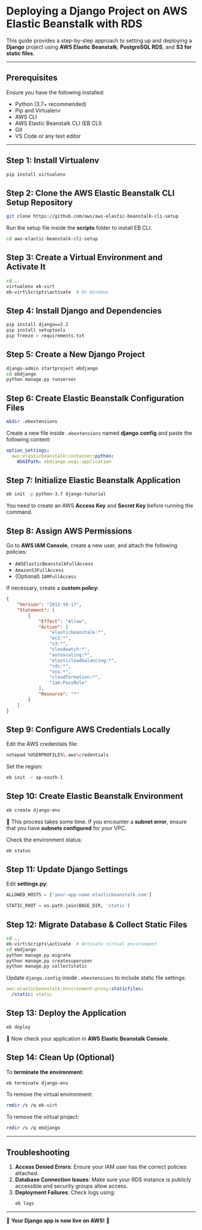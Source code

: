 

# Deploying a Django Project on AWS Elastic Beanstalk with RDS

This guide provides a step-by-step approach to setting up and deploying a **Django** project using **AWS Elastic Beanstalk**, **PostgreSQL RDS**, and **S3 for static files**.

---

## **Prerequisites**

Ensure you have the following installed:
- Python (3.7+ recommended)
- Pip and Virtualenv
- AWS CLI
- AWS Elastic Beanstalk CLI (EB CLI)
- Git
- VS Code or any text editor

---

## **Step 1: Install Virtualenv**
```sh
pip install virtualenv
```

## **Step 2: Clone the AWS Elastic Beanstalk CLI Setup Repository**
```sh
git clone https://github.com/aws/aws-elastic-beanstalk-cli-setup
```

Run the setup file inside the **scripts** folder to install EB CLI.

```sh
cd aws-elastic-beanstalk-cli-setup
```

## **Step 3: Create a Virtual Environment and Activate It**
```sh
cd ..
virtualenv eb-virt
eb-virt\Scripts\activate  # On Windows
```

## **Step 4: Install Django and Dependencies**
```sh
pip install django==2.2
pip install setuptools
pip freeze > requirements.txt
```

## **Step 5: Create a New Django Project**
```sh
django-admin startproject ebdjango
cd ebdjango
python manage.py runserver
```

## **Step 6: Create Elastic Beanstalk Configuration Files**
```sh
mkdir .ebextensions
```
Create a new file inside `.ebextensions` named **django.config** and paste the following content:

```yaml
option_settings:
  aws:elasticbeanstalk:container:python:
    WSGIPath: ebdjango.wsgi:application
```

## **Step 7: Initialize Elastic Beanstalk Application**
```sh
eb init -p python-3.7 django-tutorial
```

You need to create an AWS **Access Key** and **Secret Key** before running the command.

## **Step 8: Assign AWS Permissions**
Go to **AWS IAM Console**, create a new user, and attach the following policies:
- `AWSElasticBeanstalkFullAccess`
- `AmazonS3FullAccess`
- (Optional) `IAMFullAccess`

If necessary, create a **custom policy**:

```json
{
    "Version": "2012-10-17",
    "Statement": [
        {
            "Effect": "Allow",
            "Action": [
                "elasticbeanstalk:*",
                "ec2:*",
                "s3:*",
                "cloudwatch:*",
                "autoscaling:*",
                "elasticloadbalancing:*",
                "rds:*",
                "sns:*",
                "cloudformation:*",
                "iam:PassRole"
            ],
            "Resource": "*"
        }
    ]
}
```

## **Step 9: Configure AWS Credentials Locally**
Edit the AWS credentials file:
```sh
notepad %USERPROFILE%\.aws\credentials
```
Set the region:
```sh
eb init -r ap-south-1
```

## **Step 10: Create Elastic Beanstalk Environment**
```sh
eb create django-env
```

🚀 This process takes some time. If you encounter a **subnet error**, ensure that you have **subnets configured** for your VPC.

Check the environment status:
```sh
eb status
```

## **Step 11: Update Django Settings**
Edit **settings.py**:

```python
ALLOWED_HOSTS = ['your-app-name.elasticbeanstalk.com']

STATIC_ROOT = os.path.join(BASE_DIR, 'static')
```

## **Step 12: Migrate Database & Collect Static Files**
```sh
cd ..
eb-virt\Scripts\activate  # Activate virtual environment
cd ebdjango
python manage.py migrate
python manage.py createsuperuser
python manage.py collectstatic
```

Update `django.config` inside `.ebextensions` to include static file settings:

```yaml
aws:elasticbeanstalk:environment:proxy:staticfiles:
  /static: static
```

## **Step 13: Deploy the Application**
```sh
eb deploy
```

🎉 Now check your application in **AWS Elastic Beanstalk Console**.

## **Step 14: Clean Up (Optional)**
To **terminate the environment**:
```sh
eb terminate django-env
```
To remove the virtual environment:
```sh
rmdir /s /q eb-virt
```
To remove the virtual project:
```sh
rmdir /s /q ebdjango
```

---

## **Troubleshooting**

1. **Access Denied Errors**: Ensure your IAM user has the correct policies attached.
2. **Database Connection Issues**: Make sure your RDS instance is publicly accessible and security groups allow access.
3. **Deployment Failures**: Check logs using:
   ```sh
   eb logs
   ```

---



🚀 **Your Django app is now live on AWS!** 🎉


